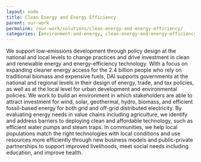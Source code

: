```yaml
---
layout: node
title: Clean Energy and Energy Efficiency
parent: our-work
permalink: /our-work/solutions/clean-energy-and-energy-efficiency/
categories: [environment-and-energy, clean-energy-and-energy-efficiency]
---
```


We support low-emissions development through policy design at the national and local levels to change practices and drive investment in clean and renewable energy and energy-efficiency technology. With a focus on expanding cleaner energy access for the 2.4 billion people who rely on traditional biomass and expensive fuels, DAI supports governments at the national and regional levels in their design of energy, trade, and tax policies, as well as at the local level for urban development and environmental policies. We work to build an environment in which stakeholders are able to attract investment for wind, solar, geothermal, hydro, biomass, and efficient fossil-based energy for both grid and off-grid distributed electricity. By evaluating energy needs in value chains including agriculture, we identify and address barriers to deploying clean and affordable technology, such as efficient water pumps and steam traps. In communities, we help local populations match the right technologies with local conditions and use resources more efficiently through new business models and public-private partnerships to support improved livelihoods, meet social needs including education, and improve health.
